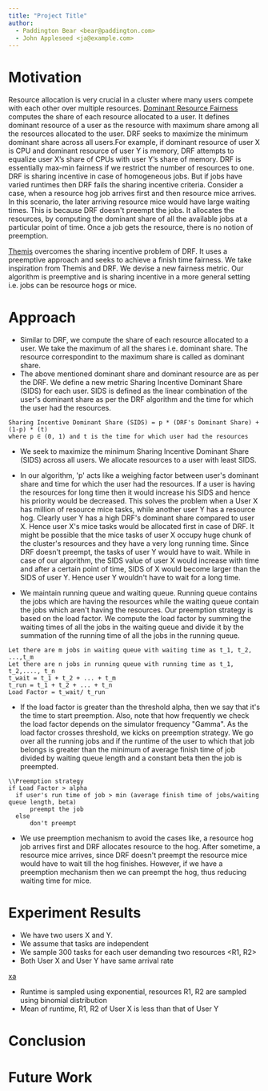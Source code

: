 ```yaml
---
title: "Project Title"
author:
  - Paddington Bear <bear@paddington.com>
  - John Appleseed <ja@example.com>
---
```


# Motivation
Resource allocation is very crucial in a cluster where many users compete with each other 
over multiple resources. [Dominant Resource Fairness](http://web.eecs.umich.edu/~mosharaf/Readings/DRF.pdf) computes the share of each resource
allocated to a user. It defines dominant resource of a user as the resource with maximum share among all the resources allocated to the user.
DRF seeks to maximize the minimum dominant share across all users.For example, if dominant resource of user X is CPU and dominant resource of user Y is  memory, DRF attempts to equalize user X’s share of CPUs with user Y’s share of memory. DRF is essentially max-min fairness if we restrict the number of resources to one.
DRF is sharing incentive in case of homogeneous jobs. But if jobs have varied runtimes then DRF fails the sharing incentive criteria. Consider a case, when a resource hog job arrives first and then resource mice arrives. In this scenario, the later arriving resource mice would have large waiting times. This is because DRF doesn't preempt the jobs. It allocates the resources, by computing the dominant share of all the available jobs at a particular point of time. Once a job gets the resource, there is no notion of preemption. 

[Themis](https://cs.nyu.edu/~apanda/classes/sp21/papers/themis.pdf) overcomes the sharing incentive problem of DRF. It uses a preemptive approach and seeks to achieve a finish time fairness. We take inspiration from Themis and DRF. We devise a new fairness metric. Our algorithm is preemptive and is sharing incentive in a more general setting i.e. jobs can be resource hogs or mice.  

# Approach

* Similar to DRF, we compute the share of each resource allocated to a user. We take the maximum of all the shares i.e. dominant share. The resource correspondint to the maximum share is called as dominant share.
* The above mentioned dominant share and dominant resource are as per the DRF. We define a new metric Sharing Incentive Dominant Share (SIDS) for each user. SIDS is defined as the linear combination of the user's dominant share as per the DRF algorithm and the time for which the user had the resources.  
```
Sharing Incentive Dominant Share (SIDS) = p * (DRF's Dominant Share) + (1-p) * (t)
where p ∈ (0, 1) and t is the time for which user had the resources
```
* We seek to maximize the minimum Sharing Incentive Dominant Share (SIDS) across all users. We allocate resources to a user with least SIDS. 

* In our algorithm, 'p' acts like a weighing factor between user's dominant share and time for which the user had the resources. If a user is having the resources for long time then it would increase his SIDS and hence his priority would be decreased. This solves the problem when a User X has million of resource mice tasks, while another user Y has a resource hog. Clearly user Y has a high DRF's dominant share compared to user X. Hence user X's mice tasks would be allocated first in case of DRF. It might be possible that the mice tasks of user X occupy huge chunk of the cluster's resources and they have a very long running time. Since DRF doesn't preempt, the tasks of user Y would have to wait. While in case of our algorithm, the SIDS value of user X would increase with time and after a certain point of time, SIDS of X would become larger than the SIDS of user Y. Hence user Y wouldn't have to wait for a long time.  

* We maintain running queue and waiting queue. Running queue contains the jobs which are having the resources while the waiting queue contain the jobs
which aren't having the resources. Our preemption strategy is based on the load factor. We compute the load factor by summing the waiting times of all the jobs in 
the waiting queue and divide it by the summation of the running time of all the jobs in the running queue.
```
Let there are m jobs in waiting queue with waiting time as t_1, t_2, ...,t_m
Let there are n jobs in running queue with running time as t_1, t_2,...., t_n 
t_wait = t_1 + t_2 + ... + t_m
t_run = t_1 + t_2 + ... + t_n
Load Factor = t_wait/ t_run 
```
* If the load factor is greater than the threshold alpha, then we say that it's the time to start preemption. Also, note that how frequently we check the load factor depends on the simulator frequency "Gamma". As the load factor crosses threshold, we kicks on preemption strategy. We go over all the running jobs and if the runtime of the user to which that job belongs is greater than the minimum of average finish time of job divided by waiting queue length and a constant beta then the job is preempted.
```
\\Preemption strategy
if Load Factor > alpha
  if user's run time of job > min (average finish time of jobs/waiting queue length, beta)
      preempt the job
  else
      don't preempt
```
* We use preemption mechanism to avoid the cases like, a resource hog job arrives first and DRF allocates resource to the hog. After sometime, a resource mice arrives, since DRF doesn't preempt the resource mice would have to wait till the hog finishes. However, if we have a preemption mechanism then we can preempt the 
hog, thus reducing waiting time for mice.

# Experiment Results

* We have two users X and Y.
* We assume that tasks are independent
* We sample 300 tasks for each user demanding two resources <R1, R2>
* Both User X and User Y have same arrival rate

[xa](https://github.com/neeraj71/final-project-report/blob/main/ny736-va2083/images/xa.png)
* Runtime is sampled using exponential, resources R1, R2 are sampled using binomial distribution
* Mean of runtime, R1, R2 of User X is less than that of User Y

# Conclusion

# Future Work

